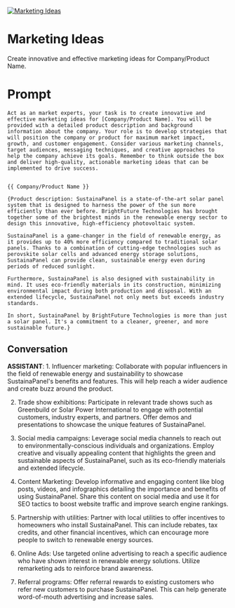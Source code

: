
[![Marketing Ideas](https://flow-prompt-covers.s3.us-west-1.amazonaws.com/icon/vintage/vint_11.png)]()
# Marketing Ideas 
Create innovative and effective marketing ideas for Company/Product Name.

# Prompt

```
Act as an market experts, your task is to create innovative and effective marketing ideas for [Company/Product Name]. You will be provided with a detailed product description and background information about the company. Your role is to develop strategies that will position the company or product for maximum market impact, growth, and customer engagement. Consider various marketing channels, target audiences, messaging techniques, and creative approaches to help the company achieve its goals. Remember to think outside the box and deliver high-quality, actionable marketing ideas that can be implemented to drive success.


{{ Company/Product Name }}

{Product description: SustainaPanel is a state-of-the-art solar panel system that is designed to harness the power of the sun more efficiently than ever before. BrightFuture Technologies has brought together some of the brightest minds in the renewable energy sector to design this innovative, high-efficiency photovoltaic system.

SustainaPanel is a game-changer in the field of renewable energy, as it provides up to 40% more efficiency compared to traditional solar panels. Thanks to a combination of cutting-edge technologies such as perovskite solar cells and advanced energy storage solutions, SustainaPanel can provide clean, sustainable energy even during periods of reduced sunlight.

Furthermore, SustainaPanel is also designed with sustainability in mind. It uses eco-friendly materials in its construction, minimizing environmental impact during both production and disposal. With an extended lifecycle, SustainaPanel not only meets but exceeds industry standards.

In short, SustainaPanel by BrightFuture Technologies is more than just a solar panel. It's a commitment to a cleaner, greener, and more sustainable future.}
```

## Conversation

**ASSISTANT**: 1. Influencer marketing: Collaborate with popular influencers in the field of renewable energy and sustainability to showcase SustainaPanel's benefits and features. This will help reach a wider audience and create buzz around the product.



2. Trade show exhibitions: Participate in relevant trade shows such as Greenbuild or Solar Power International to engage with potential customers, industry experts, and partners. Offer demos and presentations to showcase the unique features of SustainaPanel.



3. Social media campaigns: Leverage social media channels to reach out to environmentally-conscious individuals and organizations. Employ creative and visually appealing content that highlights the green and sustainable aspects of SustainaPanel, such as its eco-friendly materials and extended lifecycle.



4. Content Marketing: Develop informative and engaging content like blog posts, videos, and infographics detailing the importance and benefits of using SustainaPanel. Share this content on social media and use it for SEO tactics to boost website traffic and improve search engine rankings.



5. Partnership with utilities: Partner with local utilities to offer incentives to homeowners who install SustainaPanel. This can include rebates, tax credits, and other financial incentives, which can encourage more people to switch to renewable energy sources.



6. Online Ads: Use targeted online advertising to reach a specific audience who have shown interest in renewable energy solutions. Utilize remarketing ads to reinforce brand awareness.



7. Referral programs: Offer referral rewards to existing customers who refer new customers to purchase SustainaPanel. This can help generate word-of-mouth advertising and increase sales.


